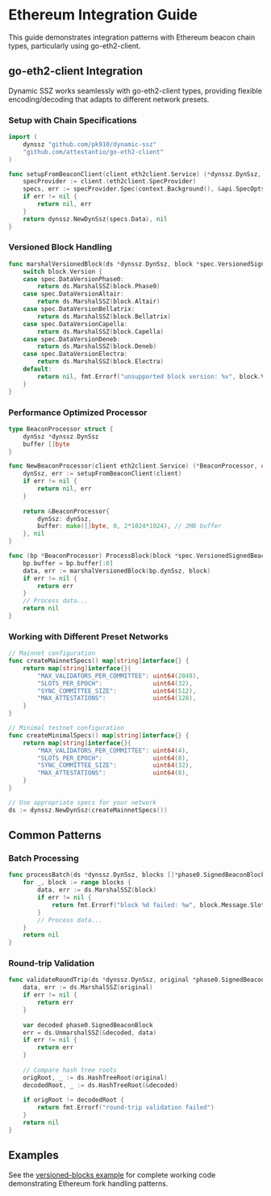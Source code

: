 # Ethereum Integration Guide

This guide demonstrates integration patterns with Ethereum beacon chain types, particularly using go-eth2-client.

## go-eth2-client Integration

Dynamic SSZ works seamlessly with go-eth2-client types, providing flexible encoding/decoding that adapts to different network presets.

### Setup with Chain Specifications

```go
import (
    dynssz "github.com/pk910/dynamic-ssz"
    "github.com/attestantio/go-eth2-client"
)

func setupFromBeaconClient(client eth2client.Service) (*dynssz.DynSsz, error) {
    specProvider := client.(eth2client.SpecProvider)
    specs, err := specProvider.Spec(context.Background(), &api.SpecOpts{})
    if err != nil {
        return nil, err
    }
    return dynssz.NewDynSsz(specs.Data), nil
}
```

### Versioned Block Handling

```go
func marshalVersionedBlock(ds *dynssz.DynSsz, block *spec.VersionedSignedBeaconBlock) ([]byte, error) {
    switch block.Version {
    case spec.DataVersionPhase0:
        return ds.MarshalSSZ(block.Phase0)
    case spec.DataVersionAltair:
        return ds.MarshalSSZ(block.Altair)
    case spec.DataVersionBellatrix:
        return ds.MarshalSSZ(block.Bellatrix)
    case spec.DataVersionCapella:
        return ds.MarshalSSZ(block.Capella)
    case spec.DataVersionDeneb:
        return ds.MarshalSSZ(block.Deneb)
    case spec.DataVersionElectra:
        return ds.MarshalSSZ(block.Electra)
    default:
        return nil, fmt.Errorf("unsupported block version: %v", block.Version)
    }
}
```

### Performance Optimized Processor

```go
type BeaconProcessor struct {
    dynSsz *dynssz.DynSsz
    buffer []byte
}

func NewBeaconProcessor(client eth2client.Service) (*BeaconProcessor, error) {
    dynSsz, err := setupFromBeaconClient(client)
    if err != nil {
        return nil, err
    }
    
    return &BeaconProcessor{
        dynSsz: dynSsz,
        buffer: make([]byte, 0, 2*1024*1024), // 2MB buffer
    }, nil
}

func (bp *BeaconProcessor) ProcessBlock(block *spec.VersionedSignedBeaconBlock) error {
    bp.buffer = bp.buffer[:0]
    data, err := marshalVersionedBlock(bp.dynSsz, block)
    if err != nil {
        return err
    }
    // Process data...
    return nil
}
```

### Working with Different Preset Networks

```go
// Mainnet configuration
func createMainnetSpecs() map[string]interface{} {
    return map[string]interface{}{
        "MAX_VALIDATORS_PER_COMMITTEE": uint64(2048),
        "SLOTS_PER_EPOCH":              uint64(32),
        "SYNC_COMMITTEE_SIZE":          uint64(512),
        "MAX_ATTESTATIONS":             uint64(128),
    }
}

// Minimal testnet configuration
func createMinimalSpecs() map[string]interface{} {
    return map[string]interface{}{
        "MAX_VALIDATORS_PER_COMMITTEE": uint64(4),
        "SLOTS_PER_EPOCH":              uint64(8),
        "SYNC_COMMITTEE_SIZE":          uint64(32),
        "MAX_ATTESTATIONS":             uint64(8),
    }
}

// Use appropriate specs for your network
ds := dynssz.NewDynSsz(createMainnetSpecs())
```

## Common Patterns

### Batch Processing
```go
func processBatch(ds *dynssz.DynSsz, blocks []*phase0.SignedBeaconBlock) error {
    for _, block := range blocks {
        data, err := ds.MarshalSSZ(block)
        if err != nil {
            return fmt.Errorf("block %d failed: %w", block.Message.Slot, err)
        }
        // Process data...
    }
    return nil
}
```

### Round-trip Validation
```go
func validateRoundTrip(ds *dynssz.DynSsz, original *phase0.SignedBeaconBlock) error {
    data, err := ds.MarshalSSZ(original)
    if err != nil {
        return err
    }
    
    var decoded phase0.SignedBeaconBlock
    err = ds.UnmarshalSSZ(&decoded, data)
    if err != nil {
        return err
    }
    
    // Compare hash tree roots
    origRoot, _ := ds.HashTreeRoot(original)
    decodedRoot, _ := ds.HashTreeRoot(&decoded)
    
    if origRoot != decodedRoot {
        return fmt.Errorf("round-trip validation failed")
    }
    return nil
}
```

## Examples

See the [versioned-blocks example](../examples/versioned-blocks/) for complete working code demonstrating Ethereum fork handling patterns.